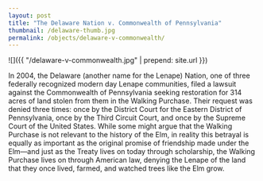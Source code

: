 ```yaml
---
layout: post
title: "The Delaware Nation v. Commonwealth of Pennsylvania"
thumbnail: /delaware-thumb.jpg
permalink: /objects/delaware-v-commonwealth/
---
```


![]({{ "/delaware-v-commonwealth.jpg" | prepend: site.url }})

In 2004, the Delaware (another name for the Lenape) Nation, one of three federally recognized modern day Lenape communities, filed a lawsuit against the Commonwealth of Pennsylvania seeking restoration for 314 acres of land stolen from them in the Walking Purchase. Their request was denied three times: once by the District Court for the Eastern District of Pennsylvania, once by the Third Circuit Court, and once by the Supreme Court of the United States. While some might argue that the Walking Purchase is not relevant to the history of the Elm, in reality this betrayal is equally as important as the original promise of friendship made under the Elm—and just as the Treaty lives on today through scholarship, the Walking Purchase lives on through American law, denying the Lenape of the land that they once lived, farmed, and watched trees like the Elm grow.
